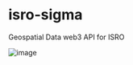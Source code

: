 # isro-sigma
Geospatial Data web3 API for ISRO


![image](https://user-images.githubusercontent.com/57835412/155118287-2bb800b0-1090-488c-bf27-c4485f986827.png)
